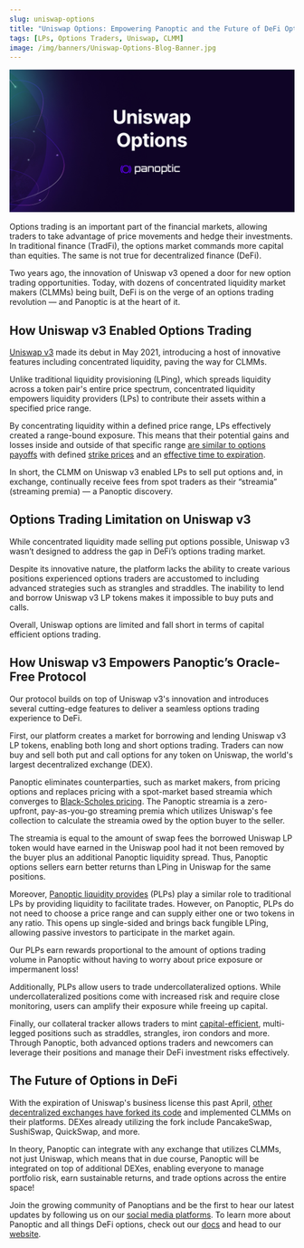 ```yaml
---
slug: uniswap-options
title: "Uniswap Options: Empowering Panoptic and the Future of DeFi Options"
tags: [LPs, Options Traders, Uniswap, CLMM]
image: /img/banners/Uniswap-Options-Blog-Banner.jpg
---
```

![Uniswap-Options-Blog-Banner](./Uniswap-Options-Blog-Banner.jpg)

Options trading is an important part of the financial markets, allowing traders to take advantage of price movements and hedge their investments. In traditional finance (TradFi), the options market commands more capital than equities. The same is not true for decentralized finance (DeFi). 

 
Two years ago, the innovation of Uniswap v3 opened a door for new option trading opportunities. Today, with dozens of concentrated liquidity market makers (CLMMs) being built, DeFi is on the verge of an options trading revolution — and Panoptic is at the heart of it.

<!--truncate-->

## **How Uniswap v3 Enabled Options Trading**


[Uniswap v3](https://uniswap.org/) made its debut in May 2021, introducing a host of innovative features including concentrated liquidity, paving the way for CLMMs.


Unlike traditional liquidity provisioning (LPing), which spreads liquidity across a token pair's entire price spectrum, concentrated liquidity empowers liquidity providers (LPs) to contribute their assets within a specified price range.


By concentrating liquidity within a defined price range, LPs effectively created a range-bound exposure. This means that their potential gains and losses inside and outside of that specific range [are similar to options payoffs](https://twitter.com/Panoptic_xyz/status/1646917853755604993?s=20) with defined [strike prices](https://twitter.com/Panoptic_xyz/status/1646917857362718720?s=20) and an [effective time to expiration](https://twitter.com/Panoptic_xyz/status/1641108075833884673?s=20).


In short, the CLMM on Uniswap v3 enabled LPs to sell put options and, in exchange, continually receive fees from spot traders as their “streamia” (streaming premia) — a Panoptic discovery.  


## **Options Trading Limitation on Uniswap v3**


While concentrated liquidity made selling put options possible, Uniswap v3 wasn’t designed to address the gap in DeFi’s options trading market. 

Despite its innovative nature, the platform lacks the ability to create various positions experienced options traders are accustomed to including advanced strategies such as strangles and straddles. The inability to lend and borrow Uniswap v3 LP tokens makes it impossible to buy puts and calls. 

Overall, Uniswap options are limited and fall short in terms of capital efficient options trading.


## **How Uniswap v3 Empowers Panoptic’s Oracle-Free Protocol**


Our protocol builds on top of Uniswap v3's innovation and introduces several cutting-edge features to deliver a seamless options trading experience to DeFi.
 
First, our platform creates a market for borrowing and lending Uniswap v3 LP tokens, enabling both long and short options trading. Traders can now buy and sell both put and call options for any token on Uniswap, the world's largest decentralized exchange (DEX).


Panoptic eliminates counterparties, such as market makers, from pricing options and replaces pricing with a spot-market based streamia which converges to [Black-Scholes pricing](https://paper.panoptic.xyz/). The Panoptic streamia is a zero-upfront, pay-as-you-go streaming premia which utilizes Uniswap's fee collection to calculate the streamia owed by the option buyer to the seller.


The streamia is equal to the amount of swap fees the borrowed Uniswap LP token would have earned in the Uniswap pool had it not been removed by the buyer plus an additional Panoptic liquidity spread. Thus, Panoptic options sellers earn better returns than LPing in Uniswap for the same positions.


Moreover, [Panoptic liquidity provides](https://docs.panoptic.xyz/docs/panoptic-protocol/protocol-roles#panoptic-liquidity-providers-plps) (PLPs) play a similar role to traditional LPs by providing liquidity to facilitate trades. However, on Panoptic, PLPs do not need to choose a price range and can supply either one or two tokens in any ratio. This opens up single-sided and brings back fungible LPing, allowing passive investors to participate in the market again. 


Our PLPs earn rewards proportional to the amount of options trading volume in Panoptic without having to worry about price exposure or impermanent loss!


Additionally, PLPs allow users to trade undercollateralized options. While undercollateralized positions come with increased risk and require close monitoring, users can amplify their exposure while freeing up capital.


Finally, our collateral tracker allows traders to mint [capital-efficient](https://research.panoptic.xyz/p/whats-the-most-capital-efficient), multi-legged positions such as straddles, strangles, iron condors and more. Through Panoptic, both advanced options traders and newcomers can leverage their positions and manage their DeFi investment risks effectively.


## **The Future of Options in DeFi**


With the expiration of Uniswap's business license this past April, [other decentralized exchanges have forked its code](https://twitter.com/Panoptic_xyz/status/1646917783144517632?s=20) and implemented CLMMs on their platforms. DEXes already utilizing the fork include PancakeSwap, SushiSwap, QuickSwap, and more.


In theory, Panoptic can integrate with any exchange that utilizes CLMMs, not just Uniswap, which means that in due course, Panoptic will be integrated on top of additional DEXes, enabling everyone to manage portfolio risk, earn sustainable returns, and trade options across the entire space!


Join the growing community of Panoptians and be the first to hear our latest updates by following us on our [social media platforms](https://links.panoptic.xyz/all). To learn more about Panoptic and all things DeFi options, check out our [docs](https://panoptic.xyz/docs/intro) and head to our [website](https://panoptic.xyz/).
